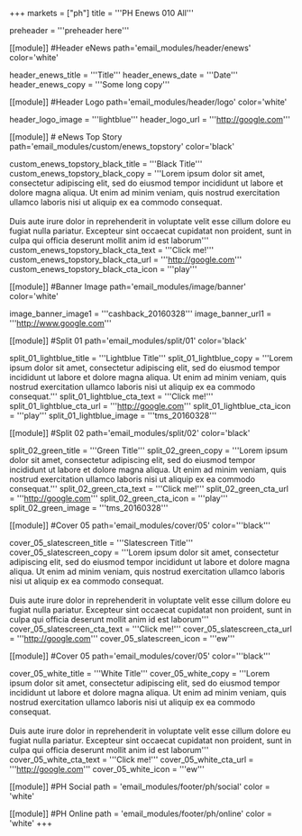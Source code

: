 +++
markets = ["ph"]
title = '''PH Enews 010 All'''

preheader = '''preheader here'''

[[module]] #Header eNews
path='email_modules/header/enews'
color='white'

  header_enews_title = '''Title'''
  header_enews_date = '''Date'''
  header_enews_copy = '''Some long copy'''

[[module]] #Header Logo
path='email_modules/header/logo'
color='white'

  header_logo_image = '''lightblue'''
  header_logo_url = '''http://google.com'''

[[module]] # eNews Top Story
path='email_modules/custom/enews_topstory'
color='black'

  custom_enews_topstory_black_title = '''Black Title'''
  custom_enews_topstory_black_copy = '''Lorem ipsum dolor sit amet, consectetur adipiscing elit, sed do eiusmod tempor incididunt ut labore et dolore magna aliqua. Ut enim ad minim veniam, quis nostrud exercitation ullamco laboris nisi ut aliquip ex ea commodo consequat.<br><br>Duis aute irure dolor in reprehenderit in voluptate velit esse cillum dolore eu fugiat nulla pariatur. Excepteur sint occaecat cupidatat non proident, sunt in culpa qui officia deserunt mollit anim id est laborum'''
  custom_enews_topstory_black_cta_text = '''Click me!'''
  custom_enews_topstory_black_cta_url = '''http://google.com'''
  custom_enews_topstory_black_cta_icon = '''play'''

[[module]] #Banner Image
path='email_modules/image/banner'
color='white'

  image_banner_image1 = '''cashback_20160328'''
  image_banner_url1 = '''http://www.google.com'''

[[module]] #Split 01
path='email_modules/split/01'
color='black'

  split_01_lightblue_title = '''Lightblue Title'''
  split_01_lightblue_copy = '''Lorem ipsum dolor sit amet, consectetur adipiscing elit, sed do eiusmod tempor incididunt ut labore et dolore magna aliqua. Ut enim ad minim veniam, quis nostrud exercitation ullamco laboris nisi ut aliquip ex ea commodo consequat.'''
  split_01_lightblue_cta_text = '''Click me!'''
  split_01_lightblue_cta_url = '''http://google.com'''
  split_01_lightblue_cta_icon = '''play'''
  split_01_lightblue_image = '''tms_20160328'''
  
[[module]] #Split 02
path='email_modules/split/02'
color='black'

  split_02_green_title = '''Green Title'''
  split_02_green_copy = '''Lorem ipsum dolor sit amet, consectetur adipiscing elit, sed do eiusmod tempor incididunt ut labore et dolore magna aliqua. Ut enim ad minim veniam, quis nostrud exercitation ullamco laboris nisi ut aliquip ex ea commodo consequat.'''
  split_02_green_cta_text = '''Click me!'''
  split_02_green_cta_url = '''http://google.com'''
  split_02_green_cta_icon = '''play'''
  split_02_green_image = '''tms_20160328'''

[[module]] #Cover 05
path='email_modules/cover/05'
color='''black'''

  cover_05_slatescreen_title = '''Slatescreen Title'''
  cover_05_slatescreen_copy = '''Lorem ipsum dolor sit amet, consectetur adipiscing elit, sed do eiusmod tempor incididunt ut labore et dolore magna aliqua. Ut enim ad minim veniam, quis nostrud exercitation ullamco laboris nisi ut aliquip ex ea commodo consequat.<br><br>Duis aute irure dolor in reprehenderit in voluptate velit esse cillum dolore eu fugiat nulla pariatur. Excepteur sint occaecat cupidatat non proident, sunt in culpa qui officia deserunt mollit anim id est laborum'''
  cover_05_slatescreen_cta_text = '''Click me!'''
  cover_05_slatescreen_cta_url = '''http://google.com'''
  cover_05_slatescreen_icon = '''ew'''

[[module]] #Cover 05
path='email_modules/cover/05'
color='''black'''

  cover_05_white_title = '''White Title'''
  cover_05_white_copy = '''Lorem ipsum dolor sit amet, consectetur adipiscing elit, sed do eiusmod tempor incididunt ut labore et dolore magna aliqua. Ut enim ad minim veniam, quis nostrud exercitation ullamco laboris nisi ut aliquip ex ea commodo consequat.<br><br>Duis aute irure dolor in reprehenderit in voluptate velit esse cillum dolore eu fugiat nulla pariatur. Excepteur sint occaecat cupidatat non proident, sunt in culpa qui officia deserunt mollit anim id est laborum'''
  cover_05_white_cta_text = '''Click me!'''
  cover_05_white_cta_url = '''http://google.com'''
  cover_05_white_icon = '''ew'''

[[module]] #PH Social
path = 'email_modules/footer/ph/social'
color = 'white'

[[module]] #PH Online
path = 'email_modules/footer/ph/online'
color = 'white'
+++